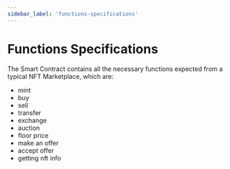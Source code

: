 ```yaml
---
sidebar_label: 'functions-specifications'
---
```


# Functions Specifications

The Smart Contract contains all the necessary functions expected from a typical NFT Marketplace, which are:

* mint
* buy
* sell
* transfer
* exchange
* auction
* floor price
* make an offer
* accept offer
* getting nft info
